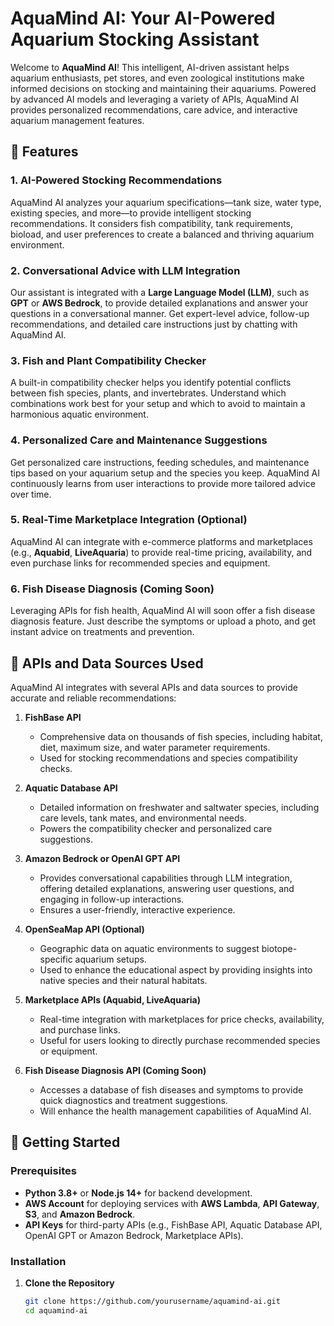 # AquaMind AI: Your AI-Powered Aquarium Stocking Assistant

Welcome to **AquaMind AI**! This intelligent, AI-driven assistant helps aquarium enthusiasts, pet stores, and even zoological institutions make informed decisions on stocking and maintaining their aquariums. Powered by advanced AI models and leveraging a variety of APIs, AquaMind AI provides personalized recommendations, care advice, and interactive aquarium management features.

## 🌊 Features

### 1. AI-Powered Stocking Recommendations

AquaMind AI analyzes your aquarium specifications—tank size, water type, existing species, and more—to provide intelligent stocking recommendations. It considers fish compatibility, tank requirements, bioload, and user preferences to create a balanced and thriving aquarium environment.

### 2. Conversational Advice with LLM Integration

Our assistant is integrated with a **Large Language Model (LLM)**, such as **GPT** or **AWS Bedrock**, to provide detailed explanations and answer your questions in a conversational manner. Get expert-level advice, follow-up recommendations, and detailed care instructions just by chatting with AquaMind AI.

### 3. Fish and Plant Compatibility Checker

A built-in compatibility checker helps you identify potential conflicts between fish species, plants, and invertebrates. Understand which combinations work best for your setup and which to avoid to maintain a harmonious aquatic environment.

### 4. Personalized Care and Maintenance Suggestions

Get personalized care instructions, feeding schedules, and maintenance tips based on your aquarium setup and the species you keep. AquaMind AI continuously learns from user interactions to provide more tailored advice over time.

### 5. Real-Time Marketplace Integration (Optional)

AquaMind AI can integrate with e-commerce platforms and marketplaces (e.g., **Aquabid**, **LiveAquaria**) to provide real-time pricing, availability, and even purchase links for recommended species and equipment.

### 6. Fish Disease Diagnosis (Coming Soon)

Leveraging APIs for fish health, AquaMind AI will soon offer a fish disease diagnosis feature. Just describe the symptoms or upload a photo, and get instant advice on treatments and prevention.

## 🐠 APIs and Data Sources Used

AquaMind AI integrates with several APIs and data sources to provide accurate and reliable recommendations:

1. **FishBase API**

   - Comprehensive data on thousands of fish species, including habitat, diet, maximum size, and water parameter requirements.
   - Used for stocking recommendations and species compatibility checks.

2. **Aquatic Database API**

   - Detailed information on freshwater and saltwater species, including care levels, tank mates, and environmental needs.
   - Powers the compatibility checker and personalized care suggestions.

3. **Amazon Bedrock or OpenAI GPT API**

   - Provides conversational capabilities through LLM integration, offering detailed explanations, answering user questions, and engaging in follow-up interactions.
   - Ensures a user-friendly, interactive experience.

4. **OpenSeaMap API (Optional)**

   - Geographic data on aquatic environments to suggest biotope-specific aquarium setups.
   - Used to enhance the educational aspect by providing insights into native species and their natural habitats.

5. **Marketplace APIs (Aquabid, LiveAquaria)**

   - Real-time integration with marketplaces for price checks, availability, and purchase links.
   - Useful for users looking to directly purchase recommended species or equipment.

6. **Fish Disease Diagnosis API (Coming Soon)**
   - Accesses a database of fish diseases and symptoms to provide quick diagnostics and treatment suggestions.
   - Will enhance the health management capabilities of AquaMind AI.

## 🚀 Getting Started

### Prerequisites

- **Python 3.8+** or **Node.js 14+** for backend development.
- **AWS Account** for deploying services with **AWS Lambda**, **API Gateway**, **S3**, and **Amazon Bedrock**.
- **API Keys** for third-party APIs (e.g., FishBase API, Aquatic Database API, OpenAI GPT or Amazon Bedrock, Marketplace APIs).

### Installation

1. **Clone the Repository**
   ```bash
   git clone https://github.com/yourusername/aquamind-ai.git
   cd aquamind-ai
   ```
